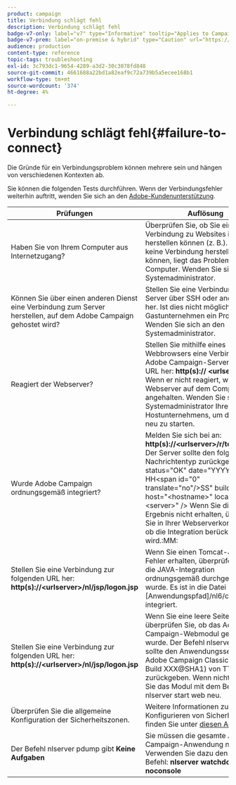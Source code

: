 ```yaml
---
product: campaign
title: Verbindung schlägt fehl
description: Verbindung schlägt fehl
badge-v7-only: label="v7" type="Informative" tooltip="Applies to Campaign Classic v7 only"
badge-v7-prem: label="on-premise & hybrid" type="Caution" url="https://experienceleague.adobe.com/docs/campaign-classic/using/installing-campaign-classic/architecture-and-hosting-models/hosting-models-lp/hosting-models.html" tooltip="Applies to on-premise and hybrid deployments only"
audience: production
content-type: reference
topic-tags: troubleshooting
exl-id: 3c793dc1-9654-4289-a3d2-30c3078fd848
source-git-commit: 4661688a22bd1a82eaf9c72a739b5a5ecee168b1
workflow-type: tm+mt
source-wordcount: '374'
ht-degree: 4%

---
```


# Verbindung schlägt fehl{#failure-to-connect}



Die Gründe für ein Verbindungsproblem können mehrere sein und hängen von verschiedenen Kontexten ab.

Sie können die folgenden Tests durchführen. Wenn der Verbindungsfehler weiterhin auftritt, wenden Sie sich an den [Adobe-Kundenunterstützung](https://helpx.adobe.com/de/enterprise/admin-guide.html/enterprise/using/support-for-experience-cloud.ug.html).



<table> 
<thead> 
<tr> 
<th>Prüfungen<br /> </th> 
<th>Auflösung<br /> </th> 
</tr> 
</thead> 
<tbody> 
<tr> 
<td>Haben Sie von Ihrem Computer aus Internetzugang?</td> 
<td>Überprüfen Sie, ob Sie eine Verbindung zu Websites im Internet herstellen können (z. B.). Wenn Sie keine Verbindung herstellen können, liegt das Problem auf Ihrem Computer. Wenden Sie sich an Ihren Systemadministrator.</td>
</tr>
<tr> 
<td>Können Sie über einen anderen Dienst eine Verbindung zum Server herstellen, auf dem Adobe Campaign gehostet wird?</td> 
<td>Stellen Sie eine Verbindung zum Server über SSH oder andere Mittel her. Ist dies nicht möglich, hat Ihr Gastunternehmen ein Problem. Wenden Sie sich an den Systemadministrator.</td>
</tr>
<tr> 
<td>Reagiert der Webserver?</td> 
<td>Stellen Sie mithilfe eines Webbrowsers eine Verbindung zur Adobe Campaign-Server-Zugriffs-URL her: <b>http(s):// &lt;urlserver&gt;</b>. Wenn er nicht reagiert, wird der Webserver auf dem Computer angehalten. Wenden Sie sich an den Systemadministrator Ihres Hostunternehmens, um den Dienst neu zu starten.</td>
</tr>
<tr> 
<td>Wurde Adobe Campaign ordnungsgemäß integriert?</td> 
<td>Melden Sie sich bei an: <b>http(s)://&lt;urlserver&gt;/r/test</b> URL. Der Server sollte den folgenden Nachrichtentyp zurückgeben: &lt;redir status="OK" date="YYYY/MM/DD HH&lt;span id="0" translate="no"/&gt;SS" build="XXXX" host="&lt;hostname&gt;" localhost="&lt;server&gt;" /&gt;
Wenn Sie dieses Ergebnis nicht erhalten, überprüfen Sie in Ihrer Webserverkonfiguration, ob die Integration berücksichtigt wird.:MM:</td>
</tr>
<tr> 
<td>Stellen Sie eine Verbindung zur folgenden URL her: <b>http(s)://&lt;urlserver&gt;/nl/jsp/logon.jsp</b></td>
<td>Wenn Sie einen Tomcat-Java-Fehler erhalten, überprüfen Sie, ob die JAVA-Integration ordnungsgemäß durchgeführt wurde. Es ist in die Datei [Anwendungspfad]/nl6/customer.sh integriert.</td>
</tr>
<tr> 
<td>Stellen Sie eine Verbindung zur folgenden URL her: <b>http(s)://&lt;urlserver&gt;/nl/jsp/logon.jsp</b></td>
<td>Wenn Sie eine leere Seite erhalten, überprüfen Sie, ob das Adobe Campaign-Webmodul gestartet wurde. Der Befehl nlserver pdump sollte den Anwendungsserver für Adobe Campaign Classic (7.X YY.R Build XXX@SHA1) von TT/MM/JJJJ zurückgeben. Wenn nicht, starten Sie das Modul mit dem Befehl nlserver start web neu.</td>
</tr>
<tr>
<td>Überprüfen Sie die allgemeine Konfiguration der Sicherheitszonen.</td>
<td>Weitere Informationen zum Konfigurieren von Sicherheitszonen finden Sie unter <a href="https://experienceleague.adobe.com/docs/campaign-classic/using/installing-campaign-classic/additional-configurations/configuring-campaign-server.html#configuring-campaign-server"/>diesen Abschnitt.</a></td>
</tr>
<tr>
<td>Der Befehl nlserver pdump gibt <b>Keine Aufgaben</b></td>
<td>Sie müssen die gesamte Adobe Campaign-Anwendung neu starten. Verwenden Sie dazu den folgenden Befehl: <b>nlserver watchdog -svc -noconsole</b></td>
</tr>
</tbody> 
</table>
